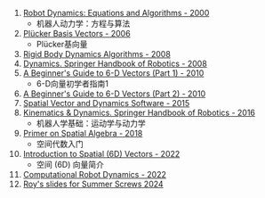 01. [Robot Dynamics: Equations and Algorithms - 2000](http://royfeatherstone.org/abstracts.html#icra2000)
    + 机器人动力学：方程与算法
01. [Plücker Basis Vectors - 2006](http://royfeatherstone.org/abstracts.html#icra2006)
    + Plücker基向量
01. [Rigid Body Dynamics Algorithms - 2008](http://www.springer.com/it/book/9780387743141)
01. [Dynamics. Springer Handbook of Robotics - 2008](https://users.dimi.uniud.it/~antonio.dangelo/Robotica/2019/helper/Handbook-dynamics.pdf)
01. [A Beginner's Guide to 6-D Vectors (Part 1) - 2010](http://dx.doi.org/10.1109/MRA.2010.937853)
    + 6-D向量初学者指南1
01. [A Beginner's Guide to 6-D Vectors (Part 2) - 2010](http://dx.doi.org/10.1109/MRA.2010.939560)
01. [Spatial Vector and Dynamics Software - 2015](http://royfeatherstone.org/spatial/index.html)
01. [Kinematics & Dynamics. Springer Handbook of Robotics - 2016](https://link.springer.com/book/10.1007/978-3-319-32552-1)
    + 机器人学基础：运动学与动力学
01. [Primer on Spatial Algebra - 2018](https://jan.carius.io/assets/spatial_velocities/spatial_velocities.pdf)
    + 空间代数入门
01. [Introduction to Spatial (6D) Vectors - 2022](http://royfeatherstone.org/teaching/IntroSpVec2022.zip)
    + 空间 (6D) 向量简介
01. [Computational Robot Dynamics - 2022](http://royfeatherstone.org/teaching/CompuRobDyn2022.zip)
01. [Roy's slides for Summer Screws 2024](http://royfeatherstone.org/teaching/SS24_RF_slides.pdf)


